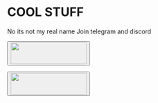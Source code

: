 # COOL STUFF
No its not my real name
Join telegram and discord

<a href="https://t.me/leaksurmom"> <button name="telegram" ><img src="https://ar.toneden.io/26034855/512a7f06-d404-4653-9981-ae3e6166e939" width="175" height="50"/></button> </a>

<a href="https://discord.gg/K3xfWqgQEW"> <button name="discord" ><img src="https://griffinandgargoyle.com/wp-content/uploads/2021/09/join-our-discord.png" width="175" height="50"/></button> </a>

